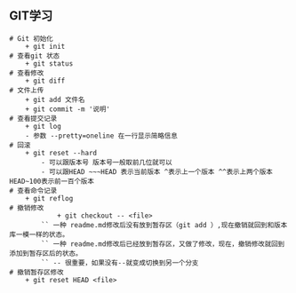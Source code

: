 ## GIT学习
	# Git 初始化
		+ git init 
	# 查看git 状态
 		+ git status
	# 查看修改
		+ git diff 
	# 文件上传
		+ git add 文件名
		+ git commit -m '说明'
	# 查看提交记录
		+ git log 
		- 参数 --pretty=oneline 在一行显示简略信息
	# 回滚 
		+ git reset --hard 
			- 可以跟版本号 版本号一般取前几位就可以
			- 可以跟HEAD ~~~HEAD 表示当前版本 ^表示上一个版本 ^^表示上两个版本 HEAD~100表示前一百个版本
	# 查看命令记录
		+ git reflog
	# 撤销修改
                + git checkout -- <file> 
			`` 一种 readme.md修改后没有放到暂存区（git add ）,现在撤销就回到和版本库一模一样的状态。
			`` 一种 readme.md修改后已经放到暂存区，又做了修改，现在，撤销修改就回到添加到暂存区后的状态。
			`` -- 很重要，如果没有--就变成切换到另一个分支
	# 撤销暂存区修改
		+ git reset HEAD <file>
